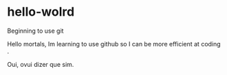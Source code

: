 # hello-wolrd
Beginning to use git 

Hello mortals, Im learning to use github so I can be more efficient at coding .

Oui, ovui dizer que sim.

